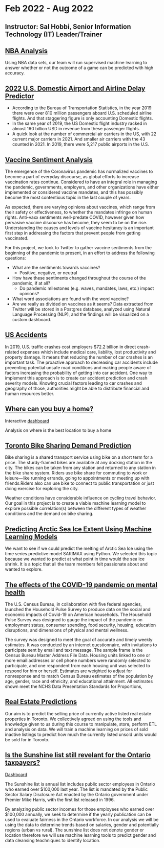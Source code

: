 # Feb 2022 - Aug 2022

## Instructor: Sal Hobbi, Senior Information Technology (IT) Leader/Trainer

## [NBA Analysis](https://github.com/daboucha/nba-analysis)
Using NBA data sets, our team will run supervised machine learning to answer whether or not the outcome of a game can be predicted with high accuracy.

## [2022 U.S. Domestic Airport and Airline Delay Predictor](https://github.com/Herbert-0820/FinalProject)
* According to the Bureau of Transportation Statistics, in the year 2019 there were over 810 million passengers aboard U.S. scheduled airline flights. And that staggering figure is only accounting Domestic flights.
* In the same year of 2019, the US Domestic flight industry racked in almost 160 billion USD in revenue from these passenger flights.
* A quick look at the number of commercial air carriers in the US, with 22 current major carriers in 2021. And smaller air carriers with the 43 counted in 2021. In 2019, there were 5,217 public airports in the U.S.

## [Vaccine Sentiment Analysis](https://github.com/Group-5-Final-Project/Final-Project)
The emergence of the Coronavirus pandemic has normalized vaccines to become a part of everyday discourse, as global efforts to increase vaccination rates continue. Considered to have an integral role in managing the pandemic, governments, employers, and other organizations have either implemented or considered vaccine mandates, and this has possibly become the most contentious topic in the last couple of years.

As expected, there are varying opinions about vaccines, which range from their safety or effectiveness, to whether the mandates infringe on human rights. Anti-vaxx sentiments well-predate COVID, however given how pervasive vaccine discourse has become, they seem to be on the rise. Understanding the causes and levels of vaccine hesitancy is an important first step in addressing the factors that prevent people from getting vaccinated.

For this project, we took to Twitter to gather vaccine sentiments from the beginning of the pandemic to present, in an effort to address the following questions:

* What are the sentiments towards vaccines?
    * Positive, negative, or neutral
* How have these sentiments changed throughout the course of the pandemic, if at all?
    * Do pandemic milestones (e.g. waves, mandates, laws, etc.) impact opinions?
* What word associations are found with the word vaccine?
* Are we really as divided on vaccines as it seems?
Data extracted from Twitter will be stored in a Postgres database, analyzed using Natural Language Processing (NLP), and the findings will be visualized on a custom dashboard.

## [US Accidents](https://github.com/Sparkythephoenix/US_Accidents_DataAnalysis)

In 2019, U.S. traffic crashes cost employers $72.2 billion in direct crash-related expenses which include medical care, liability, lost productivity and property damage. It means that reducing the number of car crashes is an important task. The proactive approach to decreasing car accidents include preventing potential unsafe road conditions and making people aware of factors increasing the probability of getting into car accident. One way to implement this approach is to create car accident prediction and crash severity models. Knowing crucial factors leading to car crashes and geography of those, authorities might be able to distribute financial and human resources better.

## [Where can you buy a home?](https://github.com/gram89/capstone)

Interactive [dashboard](https://gram89.github.io/capstone/)

Analysis on where is the best location to buy a home

## [Toronto Bike Sharing Demand Prediction](https://github.com/kaylaisnomyname/group7)

Bike sharing is a shared transport service using bike on a short term for a price. The sturdy-framed bikes are available at any docking station in the city. The bikes can be taken from any station and returned to any station in the bike share system. Riders use bike share for commuting to work or leisure—like running errands, going to appointments or meeting up with friends.Riders also can use bike to connect to public transportation or just doing exercise for exploring the city.

Weather conditions have considerable influence on cycling travel behavior. Our goal in this project is to create a viable machine learning model to explore possible correlation(s) between the different types of weather conditions and the demand on bike sharing.

## [Predicting Arctic Sea Ice Extent Using Machine Learning Models](https://github.com/ALIYA2Group/Mod20_Segment_4)

We want to see if we could predict the melting of Arctic Sea Ice using the time series predictive model SARIMAX using Python. We selected this topic because we wanted to predict at what point in time would the sea ice shrink. It is a topic that all the team members felt passionate about and wanted to explore.

## [The effects of the COVID-19 pandemic on mental health](https://github.com/mogazz69/COVID-19-and-mental-health)
The U.S. Census Bureau, in collaboration with five federal agencies, launched the Household Pulse Survey to produce data on the social and economic impacts of Covid-19 on American households. The Household Pulse Survey was designed to gauge the impact of the pandemic on employment status, consumer spending, food security, housing, education disruptions, and dimensions of physical and mental wellness.

The survey was designed to meet the goal of accurate and timely weekly estimates. It was conducted by an internet questionnaire, with invitations to participate sent by email and text message. The sample frame is the Census Bureau Master Address File Data. Housing units linked to one or more email addresses or cell phone numbers were randomly selected to participate, and one respondent from each housing unit was selected to respond for him or herself. Estimates are weighted to adjust for nonresponse and to match Census Bureau estimates of the population by age, gender, race and ethnicity, and educational attainment. All estimates shown meet the NCHS Data Presentation Standards for Proportions,

## [Real Estate Predictions](https://github.com/Realestate-Module-Predictions/Real_estate)

Our aim is to predict the selling price of currently active listed real estate properties in Toronto. We collectively agreed on using the tools and knowledge given to us during this course to manipulate, store, perform ETL and analysis on data. We will train a machine learning on prices of sold inactive listings to predict how much the currently listed unsold units would be sold for in Toronto.

## [Is the Sunshine list still revelant for the Ontario taxpayers?](https://github.com/Shaza-Safi/Ontario_Sunshine_List)

[Dashboard](https://shaza-safi.github.io/SunshineListAnalysis-Website/)

The Sunshine list is annual list includes public sector employees in Ontario who earned over $100,000 last year. The list is mandated by the Public Sector Salary Disclosure Act enacted by the Ontario government under Premier Mike Harris, with the first list released in 1996.

By analyzing public sector incomes for those employees who earned over $100,000 annually, we seek to determine if the yearly publication can be used to evaluate fairness in the Ontario workforce. In our analysis we will be using the data to determine trends based on salaries, gender and potentially regions (urban vs rural). The sunshine list does not denote gender or location therefore we will use machine learning tools to predict gender and data cleansing teachniques to identify location.

